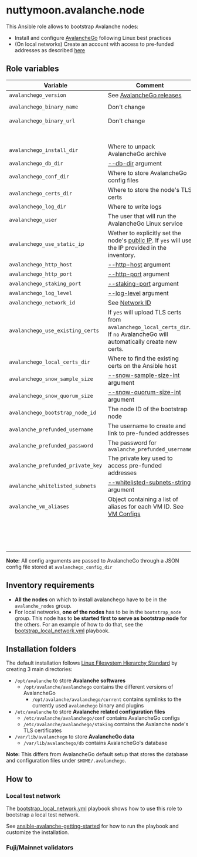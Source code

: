 # nuttymoon.avalanche.node

This Ansible role allows to bootstrap Avalanche nodes:

- Install and configure [AvalancheGo](https://github.com/ava-labs/avalanchego) following Linux best practices
- (On local networks) Create an account with access to pre-funded addresses as described [here](https://docs.avax.network/build/tutorials/platform/fund-a-local-test-network)

## Role variables

| Variable                          | Comment                                                                                                                                                                             | Default value                                                  |
| --------------------------------- | ----------------------------------------------------------------------------------------------------------------------------------------------------------------------------------- | -------------------------------------------------------------- |
| `avalanchego_version`             | See [AvalancheGo releases](https://github.com/ava-labs/avalanchego/releases)                                                                                                        | `1.7.3`                                                        |
| `avalanchego_binary_name`         | Don't change                                                                                                                                                                        | `"avalanchego-linux-amd64-v{{ avalanchego_version }}.tar.gz"`  |
| `avalanchego_binary_url`          | Don't change                                                                                                                                                                        | `"https://github.com/ava-labs/avalanchego/releases/download/`  |
|                                   |                                                                                                                                                                                     | `v{{ avalanchego_version }}/{{ avalanchego_binary_name }}"`    |
| `avalanchego_install_dir`         | Where to unpack AvalancheGo archive                                                                                                                                                 | `/opt/avalanche/avalanchego`                                   |
| `avalanchego_db_dir`              | [--db-dir](https://docs.avax.network/build/references/avalanchego-config-flags#--db-dir-string-file-path) argument                                                                  | `/var/lib/avalanchego/db`                                      |
| `avalanchego_conf_dir`            | Where to store AvalancheGo config files                                                                                                                                             | `/etc/avalanche/avalanchego/conf`                              |
| `avalanchego_certs_dir`           | Where to store the node's TLS certs                                                                                                                                                 | `/etc/avalanche/avalanchego/staking`                           |
| `avalanchego_log_dir`             | Where to write logs                                                                                                                                                                 | `/var/log/avalanche/avalanchego`                               |
| `avalanchego_user`                | The user that will run the AvalancheGo Linux service                                                                                                                                | `avalanche`                                                    |
| `avalanchego_use_static_ip`       | Wether to explicitly set the node's [public IP](https://docs.avax.network/build/references/avalanchego-config-flags#public-ip). If `yes` will use the IP provided in the inventory. | `yes`                                                          |
| `avalanchego_http_host`           | [--http-host](https://docs.avax.network/build/references/avalanchego-config-flags#--http-host-string) argument                                                                      | `127.0.0.1`                                                    |
| `avalanchego_http_port`           | [--http-port](https://docs.avax.network/build/references/avalanchego-config-flags#--http-port-int) argument                                                                         | `9650`                                                         |
| `avalanchego_staking_port`        | [--staking-port](https://docs.avax.network/build/references/avalanchego-config-flags#--staking-port-int) argument                                                                   | `9651`                                                         |
| `avalanchego_log_level`           | [--log-level](https://docs.avax.network/build/references/avalanchego-config-flags/#--log-level-string-off-fatal-error-warn-info-debug-verbo) argument                               | `info`                                                         |
| `avalanchego_network_id`          | See [Network ID](https://docs.avax.network/build/references/avalanchego-config-flags/#network-id)                                                                                   | `local`                                                        |
| `avalanchego_use_existing_certs`  | If `yes` will upload TLS certs from `avalanchego_local_certs_dir`. If `no` AvalancheGo will automatically create new certs.                                                         | `yes`                                                          |
| `avalanchego_local_certs_dir`     | Where to find the existing certs on the Ansible host                                                                                                                                | `"{{ playbook_dir }}/files/certs"`                             |
| `avalanchego_snow_sample_size`    | [--snow-sample-size-int](https://docs.avax.network/build/references/avalanchego-config-flags/#--snow-sample-size-int) argument                                                      | `2`                                                            |
| `avalanchego_snow_quorum_size`    | [--snow-quorum-size-int](https://docs.avax.network/build/references/avalanchego-config-flags/#--snow-quorum-size-int) argument                                                      | `2`                                                            |
| `avalanchego_bootstrap_node_id`   | The node ID of the bootstrap node                                                                                                                                                   | `NodeID-7Xhw2mDxuDS44j42TCB6U5579esbSt3Lg`                     |
| `avalanche_prefunded_username`    | The username to create and link to pre-funded addresses                                                                                                                             | `ewoq`                                                         |
| `avalanche_prefunded_password`    | The password for `avalanche_prefunded_username`                                                                                                                                     | `I_l1ve_@_Endor`                                               |
| `avalanche_prefunded_private_key` | The private key used to access pre-funded addresses                                                                                                                                 | `PrivateKey-ewoqjP7PxY4yr3iLTpLisriqt94hdyDFNgchSxGGztUrTXtNN` |
| `avalanche_whitelisted_subnets`   | [--whitelisted-subnets-string](https://docs.avax.network/build/references/avalanchego-config-flags/#--whitelisted-subnets-string) argument                                          | `""`                                                           |
| `avalanche_vm_aliases`            | Object containing a list of aliases for each VM ID. See [VM Configs](https://docs.avax.network/build/references/avalanchego-config-flags/#vm-configs)                               | `tGas3T58KzdjLHhBDMnH2TvrddhqTji5iZAMZ3RXs2NLpSnhH:`           |
|                                   |                                                                                                                                                                                     | ` - timestampvm`                                               |
|                                   |                                                                                                                                                                                     | ` - timestamp`                                                 |
|                                   |                                                                                                                                                                                     | `spePNvBxaWSYL2tB5e2xMmMNBQkXMN8z2XEbz1ML2Aahatwoc:`           |
|                                   |                                                                                                                                                                                     | ` - subnetevm`                                                 |

**Note:** All config arguments are passed to AvalancheGo through a JSON config file stored at `avalanchego_config_dir`

## Inventory requirements

- **All the nodes** on which to install avalanchego have to be in the `avalanche_nodes` group.
- For local networks, **one of the nodes** has to be in the `bootstrap_node` group. This node has to **be started first to serve as bootstrap node** for the others. For an example of how to do that, see the [bootstrap_local_network.yml](../../playbooks/bootstrap_local_network.yml) playbook.

## Installation folders

The default installation follows [Linux Filesystem Hierarchy Standard](https://refspecs.linuxfoundation.org/FHS_3.0/fhs-3.0.html) by creating 3 main directories:

- `/opt/avalanche` to store **Avalanche softwares**
  - `/opt/avalanche/avalanchego` contains the different versions of AvalancheGo
    - `/opt/avalanche/avalanchego/current` contains symlinks to the currently used `avalanchego` binary and plugins
- `/etc/avalanche` to store **Avalanche related configuration files**
  - `/etc/avalanche/avalanchego/conf` contains AvalancheGo configs
  - `/etc/avalanche/avalanchego/staking` contains the Avalanche node's TLS certificates
- `/var/lib/avalanchego` to store **AvalancheGo data**
  - `/var/lib/avalanchego/db` contains AvalancheGo's database

**Note:** This differs from AvalancheGo default setup that stores the database and configuration files under `$HOME/.avalanchego`.

## How to

### Local test network

The [bootstrap_local_network.yml](../../playbooks/bootstrap_local_network.yml) playbook shows how to use this role to bootstrap a local test network.

See [ansible-avalanche-getting-started](https://github.com/Nuttymoon/ansible-avalanche-getting-started) for how to run the playbook and customize the installation.

### Fuji/Mainnet validators
